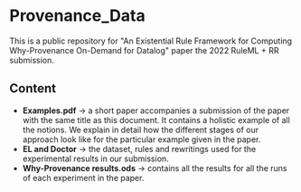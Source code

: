 # Provenance_Data
This is a public repository for "An Existential Rule Framework for
Computing Why-Provenance On-Demand for Datalog" paper the 2022 RuleML + RR submission.

 Content
------------
  * **Examples.pdf** -> a short paper accompanies a submission of the paper with the same
  title as this document. It contains a holistic example of all the notions. We explain
  in detail how the different stages of our approach look like for the particular
  example given in the paper.
  * **EL and Doctor** -> the dataset, rules and rewritings used for the experimental results in our submission.
  * **Why-Provenance results.ods** -> contains all the results for all the runs of each experiment in the paper.
